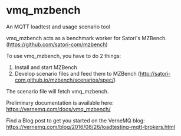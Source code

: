 # vmq_mzbench
An MQTT loadtest and usage scenario tool

vmq_mzbench acts as a benchmark worker for Satori's MZBench. (https://github.com/satori-com/mzbench)

To use vmq_mzbench, you have to do 2 things: 

1. Install and start MZBench
2. Develop scenario files and feed them to MZBench (http://satori-com.github.io/mzbench/scenarios/spec/)

The scenario file will fetch vmq_mzbench.

Preliminary documentation is available here: https://vernemq.com/docs/vmq_mzbench/

Find a Blog post to get you started on the VerneMQ blog: https://vernemq.com/blog/2016/08/26/loadtesting-mqtt-brokers.html
